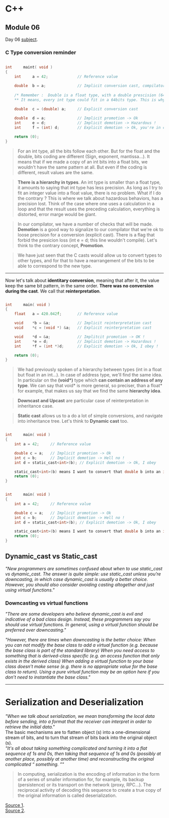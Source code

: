 # C++
## Module 06

Day 06 [subject](https://cdn.intra.42.fr/pdf/pdf/20756/en.subject.pdf).

### C Type conversion reminder

```C

int		maint( void )
{
	int 	a = 42;				// Reference value

	double	b = a;				// Implicit conversion cast, compilator will adapt the type
	
	/* Remember :  Double is a float type, with a double prescision (64bits), so bigger than a 32bits (int) type.
	** It means, every int type could fit in a 64bits type. This is why the initialization above is allowed. */
	
	double	c = (double) a;		// Explicit conversion cast

	double 	d = a;				// Implicit promotion -> Ok
	int		e = d;				// Implicit demotion -> Hazardous !
	int		f = (int) d;		// Explicit demotion -> Ok, you're in charge

	return (0);
}

```

> For an int type, all the bits follow each other. But for the float and the double, bits coding are different (Sign, exponent, mantissa...).
It means that if we made a copy of an int bits into a float bits, we wouldn't have the same pattern at all. But even if the coding is different, result values are the same.

> __There is a hierarchy in types__. An int type is smaller than a float type, it amounts to saying that int type has less precision.
As long as I try to fit an integer value into a float value, there is no problem. What if I do the contrary ? This is where we talk about hazardous behaviors, has a precision lost.
Think of the case where one uses a calculation in a loop and that the result uses the preceding calculation, everything is distorted, error marge would be giant.

> In our compilator, we have a number of checks that will be made. __Demotion__ is a good way to signalize to our compilator that we're ok to loose precision for a conversion (explicit cast).
There is a flag that forbid the presicion loss (int	e = d; this line wouldn't compile). Let's think to the contrary concept, __Promotion__.

> We have just seen that the C casts would allow us to convert types to other types, and for that to have a rearrangement of the bits to be able to correspond to the new type.

---

Now let's talk about __identitary conversion__, meaning that after it, the value keep the same bit pattern, in the same order. __There was no conversion during the cast__.
We call that __reinterpretation__.

```C

int 	main( void )
{
	float	a = 420.042f;		// Reference value

	void	*b = &a;			// Implicit reinterpretation cast
	void	*c = (void *) &a;	// Explicit reinterpretation cast

	void	*d = &a;			// Implitcit promotion -> OK !
	int		*e = d;				// Implicit demotion -> Hazardous !
	int		*f = (int *)d;		// Explicit demotion -> Ok, I obey !

	return (0);
}

 ```

> We had previously spoken of a hierarchy between types (int in a float but float in an int...).
In case of address type, we'll find the same idea. In particular on the __(void*)__ type which
__can contain an address of any type__. We can say that void* is more general, so preciser, 
than a float* for example, that makes us say that we find the same __hierarchy idea__.

> __Downcast and Upcast__ are particular case of reinterpretation in inheritance case.

> __Static cast__ allows us to a do a lot of simple conversions, and navigate into inheritance tree. Let's think to __Dynamic cast__ too.

```c

int		main( void )
{
	int a = 42;		// Reference value

	double c = a;	// Implicit promotion -> Ok
	int c = b;		// Implicit demotion -> Hell no !
	int d = static_cast<int>(b); // Explicit demotion -> Ok, I obey

	static_cast<int>(b) means I want to convert that double b into an int
	return (0);
}

```

```c

int		main( void )
{
	int a = 42;		// Reference value

	double c = a;	// Implicit promotion -> Ok
	int c = b;		// Implicit demotion -> Hell no !
	int d = static_cast<int>(b); // Explicit demotion -> Ok, I obey

	static_cast<int>(b) means I want to convert that double b into an int
	return (0);
}

```

## Dynamic_cast vs Static_cast

*"New programmers are sometimes confused about when to use static_cast vs dynamic_cast.*
*The answer is quite simple: use static_cast unless you’re downcasting, in which case dynamic_cast is usually a better choice.*
*However, you should also consider avoiding casting altogether and just using virtual functions."*

### Downcasting vs virtual functions

*"There are some developers who believe dynamic_cast is evil and indicative of a bad class design.*
*Instead, these programmers say you should use virtual functions.*
*In general, using a virtual function should be preferred over downcasting."*

*"However, there are times when downcasting is the better choice:*
*When you can not modify the base class to add a virtual function (e.g. because the base class is part of the standard library)*
*When you need access to something that is derived-class specific (e.g. an access function that only exists in the derived class)*
*When adding a virtual function to your base class doesn’t make sense (e.g. there is no appropriate value for the base class to return). Using a pure virtual function may be an option here if you don’t need to instantiate the base class."*

---

# Serialization and Deserialization

*"When we talk about serialization, we mean transforming the local data before sending, into a format that the receiver can interpret in order to retrieve the initial data."*  
The basic mechanisms are to flatten object (s) into a one-dimensional stream of bits, and to turn that stream of bits back into the original object (s).  
*"It's all about taking something complicated and turning it into a flat sequence of 1s and 0s, then taking that sequence of 1s and 0s (possibly at another place, possibly at another time) and reconstructing the original complicated “ something. ”"* 

> In computing, serialization is the encoding of information in the form of a series of smaller information for, for example, its backup (persistence) or its transport on the network (proxy, RPC…). The reciprocal activity of decoding this sequence to create a true copy of the original information is called deserialization.

[Source 1](https://bousk.developpez.com/cours/serialisation-bases/).  
[Source 2](https://isocpp.org/wiki/faq/serialization).
